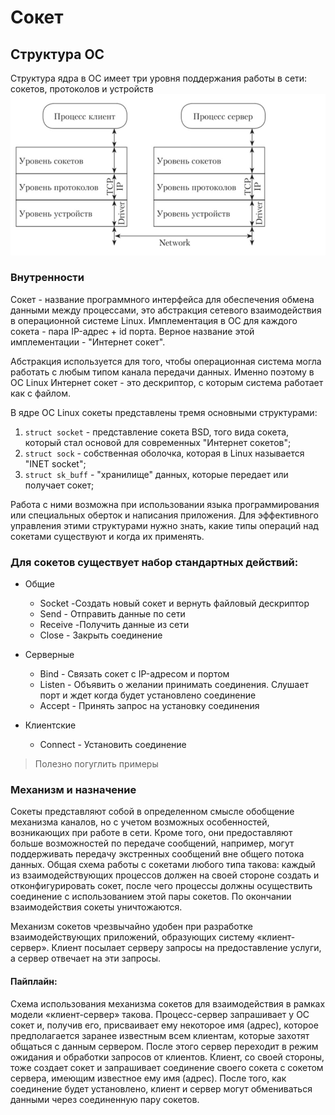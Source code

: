 # Сокет
## Структура ОС
Структура ядра в ОС имеет три уровня поддержания работы в сети: сокетов, протоколов и устройств
![struct.jpg](struct.jpg)

### Внутренности
Сокет - название программного интерфейса для обеспечения обмена данными между процессами, это абстракция сетевого взаимодействия в операционной системе Linux.
Имплементация в ОС для каждого сокета - пара IP-адрес + id порта.
Верное название этой имплементации - "Интернет сокет".

Абстракция используется для того, чтобы операционная система могла работать с любым типом канала передачи данных.
Именно поэтому в ОС Linux Интернет сокет - это дескриптор, с которым система работает как с файлом.

В ядре ОС Linux сокеты представлены тремя основными структурами:
1. `struct socket` - представление сокета BSD, того вида сокета, который стал основой для современных "Интернет сокетов";
2. `struct sock` - собственная оболочка, которая в Linux называется "INET socket";
3. `struct sk_buff` - "хранилище" данных, которые передает или получает сокет;

Работа с ними возможна при использовании языка программирования или специальных оберток и написания приложения. Для эффективного управления этими структурами нужно знать, какие типы операций над сокетами существуют и когда их применять.

### Для сокетов существует набор стандартных действий:
- Общие
    - Socket -Создать новый сокет и вернуть файловый дескриптор
    - Send - Отправить данные по сети
    - Receive -Получить данные из сети
    - Close	- Закрыть соединение

- Серверные
    - Bind - Связать сокет с IP-адресом и портом
    - Listen - Объявить о желании принимать соединения. Слушает порт и ждет когда будет установлено соединение
    - Accept - Принять запрос на установку соединения

- Клиентские
    - Connect - Установить соединение
> Полезно погуглить примеры

### Механизм и назначение

Сокеты представляют собой в определенном смысле обобщение механизма каналов, но с учетом возможных особенностей, возникающих при работе в сети. Кроме того, они предоставляют больше возможностей по передаче сообщений, например, могут поддерживать передачу экстренных сообщений вне общего потока данных. Общая схема работы с сокетами любого типа такова: каждый из взаимодействующих процессов должен на своей стороне создать и отконфигурировать сокет, после чего процессы должны осуществить соединение с использованием этой пары сокетов. По окончании взаимодействия сокеты уничтожаются.

Механизм сокетов чрезвычайно удобен при разработке взаимодействующих приложений, образующих систему «клиент-сервер». Клиент посылает серверу запросы на предоставление услуги, а сервер отвечает на эти запросы.

#### Пайплайн:
Схема использования механизма сокетов для взаимодействия в рамках модели «клиент-сервер» такова. Процесс-сервер запрашивает у ОС сокет и, получив его, присваивает ему некоторое имя (адрес), которое предполагается заранее известным всем клиентам, которые захотят общаться с данным сервером. После этого сервер переходит в режим ожидания и обработки запросов от клиентов. Клиент, со своей стороны, тоже создает сокет и запрашивает соединение своего сокета с сокетом сервера, имеющим известное ему имя (адрес). После того, как соединение будет установлено, клиент и сервер могут обмениваться данными через соединенную пару сокетов.